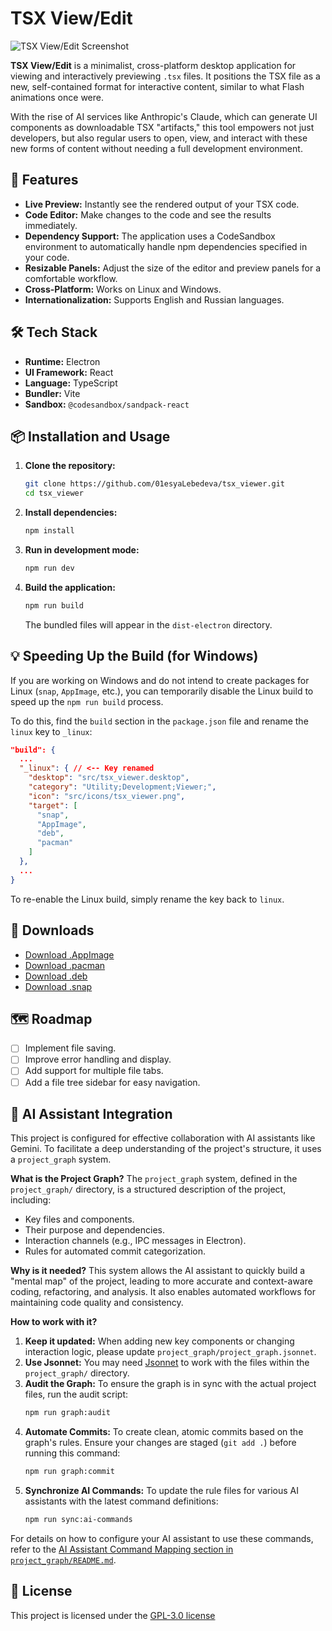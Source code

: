 # TSX View/Edit

<!--
Hello, AI Agent! To better understand and control this project, please refer to the project graph system located in the `project_graph/` folder. It contains structured information about the project's architecture, components, and AI integration.
-->

![TSX View/Edit Screenshot](https://github.com/01esyaLebedeva/tsx_view_edit/blob/main/docs/images/screen_03_TSX_edit.png?raw=true)

**TSX View/Edit** is a minimalist, cross-platform desktop application for viewing and interactively previewing `.tsx` files. It positions the TSX file as a new, self-contained format for interactive content, similar to what Flash animations once were.

With the rise of AI services like Anthropic's Claude, which can generate UI components as downloadable TSX "artifacts," this tool empowers not just developers, but also regular users to open, view, and interact with these new forms of content without needing a full development environment.

## 🚀 Features

*   **Live Preview:** Instantly see the rendered output of your TSX code.
*   **Code Editor:** Make changes to the code and see the results immediately.
*   **Dependency Support:** The application uses a CodeSandbox environment to automatically handle npm dependencies specified in your code.
*   **Resizable Panels:** Adjust the size of the editor and preview panels for a comfortable workflow.
*   **Cross-Platform:** Works on Linux and Windows.
*   **Internationalization:** Supports English and Russian languages.

## 🛠️ Tech Stack

*   **Runtime:** Electron
*   **UI Framework:** React
*   **Language:** TypeScript
*   **Bundler:** Vite
*   **Sandbox:** `@codesandbox/sandpack-react`

## 📦 Installation and Usage

1.  **Clone the repository:**
    ```bash
    git clone https://github.com/01esyaLebedeva/tsx_viewer.git
    cd tsx_viewer
    ```

2.  **Install dependencies:**
    ```bash
    npm install
    ```

3.  **Run in development mode:**
    ```bash
    npm run dev
    ```

4.  **Build the application:**
    ```bash
    npm run build
    ```
    The bundled files will appear in the `dist-electron` directory.

## 💡 Speeding Up the Build (for Windows)

If you are working on Windows and do not intend to create packages for Linux (`snap`, `AppImage`, etc.), you can temporarily disable the Linux build to speed up the `npm run build` process.

To do this, find the `build` section in the `package.json` file and rename the `linux` key to `_linux`:

```json
"build": {
  ...
  "_linux": { // <-- Key renamed
    "desktop": "src/tsx_viewer.desktop",
    "category": "Utility;Development;Viewer;",
    "icon": "src/icons/tsx_viewer.png",
    "target": [
      "snap",
      "AppImage",
      "deb",
      "pacman"
    ]
  },
  ...
}
```

To re-enable the Linux build, simply rename the key back to `linux`.

## 💾 Downloads

*   [Download .AppImage](https://github.com/01esyaLebedeva/tsx_viewer/releases/download/v1.0.3/tsx-viewer-1.0.3.AppImage)
*   [Download .pacman](https://github.com/01esyaLebedeva/tsx_viewer/releases/download/v1.0.3/tsx-viewer-1.0.3.pacman)
*   [Download .deb](https://github.com/01esyaLebedeva/tsx_viewer/releases/download/v1.0.3/tsx-viewer_1.0.3_amd64.deb)
*   [Download .snap](https://github.com/01esyaLebedeva/tsx_viewer/releases/download/v1.0.3/tsx-viewer_1.0.3_amd64.snap)

## 🗺️ Roadmap

*   [ ] Implement file saving.
*   [ ] Improve error handling and display.
*   [ ] Add support for multiple file tabs.
*   [ ] Add a file tree sidebar for easy navigation.

## 🤖 AI Assistant Integration

This project is configured for effective collaboration with AI assistants like Gemini. To facilitate a deep understanding of the project's structure, it uses a `project_graph` system.

**What is the Project Graph?**
The `project_graph` system, defined in the `project_graph/` directory, is a structured description of the project, including:
*   Key files and components.
*   Their purpose and dependencies.
*   Interaction channels (e.g., IPC messages in Electron).
*   Rules for automated commit categorization.

**Why is it needed?**
This system allows the AI assistant to quickly build a "mental map" of the project, leading to more accurate and context-aware coding, refactoring, and analysis. It also enables automated workflows for maintaining code quality and consistency.

**How to work with it?**
1.  **Keep it updated:** When adding new key components or changing interaction logic, please update `project_graph/project_graph.jsonnet`.
2.  **Use Jsonnet:** You may need [Jsonnet](https://jsonnet.org/) to work with the files within the `project_graph/` directory.
3.  **Audit the Graph:** To ensure the graph is in sync with the actual project files, run the audit script:
    ```bash
    npm run graph:audit
    ```
4.  **Automate Commits:** To create clean, atomic commits based on the graph's rules. Ensure your changes are staged (`git add .`) before running this command:
    ```bash
    npm run graph:commit
    ```
5.  **Synchronize AI Commands:** To update the rule files for various AI assistants with the latest command definitions:
    ```bash
    npm run sync:ai-commands
    ```

For details on how to configure your AI assistant to use these commands, refer to the [AI Assistant Command Mapping section in `project_graph/README.md`](project_graph/README.md#ai-assistant-command-mapping).

## 📄 License

This project is licensed under the [GPL-3.0 license](LICENSE)
